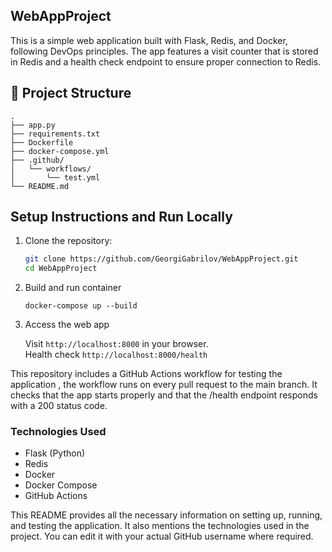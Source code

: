 
## WebAppProject

This is a simple web application built with Flask, Redis, and Docker, following DevOps principles. The app features a visit counter that is stored in Redis and a health check endpoint to ensure proper connection to Redis.

## 📁 Project Structure

```git
.
├── app.py
├── requirements.txt
├── Dockerfile
├── docker-compose.yml
├── .github/
│   └── workflows/
│       └── test.yml
└── README.md

```

## Setup Instructions and Run Locally

1. Clone the repository:

   ```bash
   git clone https://github.com/GeorgiGabrilov/WebAppProject.git
   cd WebAppProject
   ```

1. Build and run container

    `docker-compose up --build`

1. Access the web app

     Visit `http://localhost:8000` in your browser.  
     Health check `http://localhost:8000/health`

This repository includes a GitHub Actions workflow for testing the application , the workflow runs on every pull request to the main branch. It checks that the app starts properly and that the /health endpoint responds with a 200 status code.

### Technologies Used

* Flask (Python)
* Redis
* Docker
* Docker Compose
* GitHub Actions  
  
This README provides all the necessary information on setting up, running, and testing the application. It also mentions the technologies used in the project. You can edit it with your actual GitHub username where required.
 
